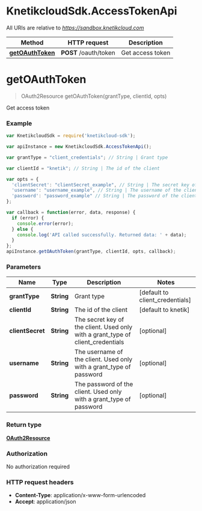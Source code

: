 # KnetikcloudSdk.AccessTokenApi

All URIs are relative to *https://sandbox.knetikcloud.com*

Method | HTTP request | Description
------------- | ------------- | -------------
[**getOAuthToken**](AccessTokenApi.md#getOAuthToken) | **POST** /oauth/token | Get access token


<a name="getOAuthToken"></a>
# **getOAuthToken**
> OAuth2Resource getOAuthToken(grantType, clientId, opts)

Get access token

### Example
```javascript
var KnetikcloudSdk = require('knetikcloud-sdk');

var apiInstance = new KnetikcloudSdk.AccessTokenApi();

var grantType = "client_credentials"; // String | Grant type

var clientId = "knetik"; // String | The id of the client

var opts = { 
  'clientSecret': "clientSecret_example", // String | The secret key of the client.  Used only with a grant_type of client_credentials
  'username': "username_example", // String | The username of the client.  Used only with a grant_type of password
  'password': "password_example" // String | The password of the client.  Used only with a grant_type of password
};

var callback = function(error, data, response) {
  if (error) {
    console.error(error);
  } else {
    console.log('API called successfully. Returned data: ' + data);
  }
};
apiInstance.getOAuthToken(grantType, clientId, opts, callback);
```

### Parameters

Name | Type | Description  | Notes
------------- | ------------- | ------------- | -------------
 **grantType** | **String**| Grant type | [default to client_credentials]
 **clientId** | **String**| The id of the client | [default to knetik]
 **clientSecret** | **String**| The secret key of the client.  Used only with a grant_type of client_credentials | [optional] 
 **username** | **String**| The username of the client.  Used only with a grant_type of password | [optional] 
 **password** | **String**| The password of the client.  Used only with a grant_type of password | [optional] 

### Return type

[**OAuth2Resource**](OAuth2Resource.md)

### Authorization

No authorization required

### HTTP request headers

 - **Content-Type**: application/x-www-form-urlencoded
 - **Accept**: application/json

